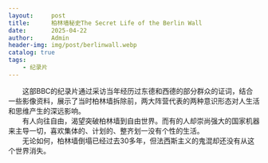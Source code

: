 ```yaml
---
layout:     post
title:      柏林墙秘史The Secret Life of the Berlin Wall
date:       2025-04-22
author:     Admin
header-img: img/post/berlinwall.webp
catalog: true
tags:
    - 纪录片
---
```

&emsp;&emsp;这部BBC的纪录片通过采访当年经历过东德和西德的部分群众的证词，结合一些影像资料，展示了当时柏林墙拆除前，两大阵营代表的两种意识形态对人生活和思维产生的深远影响。
<br>
&emsp;&emsp;有人向往自由，渴望突破柏林墙到自由世界。而有的人却崇尚强大的国家机器来主导一切，喜欢集体的、计划的、整齐划一没有个性的生活。
<br>
&emsp;&emsp;无论如何，柏林墙倒塌已经过去30多年，但法西斯主义的鬼混却还没有从这个世界消失。